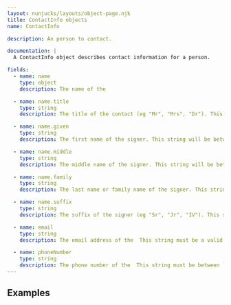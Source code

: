```yaml
---
layout: nunjucks/layouts/object-page.njk
title: ContactInfo objects
name: ContactInfo

description: An person to contact.

documentation: |
  A ContactInfo object describes contact information for a person.

fields:
  - name: name
    type: object
    description: The name of the

  - name: name.title
    type: string
    description: The title of the contact (eg "Mr", "Mrs", "Dr"). This string will be between `0` and `100` characters and will not include newline characters.

  - name: name.given
    type: string
    description: The first name of the signer. This string will be between `1` and `100` characters and will not include newline characters.

  - name: name.middle
    type: string
    description: The middle name of the signer. This string will be between `0` and `100` characters and must not include newline characters.

  - name: name.family
    type: string
    description: The last name or family name of the signer. This string must be between `0` and `100` characters and must not include newline characters.

  - name: name.suffix
    type: string
    description: The suffix of the signer (eg "Sr", "Jr", "IV"). This string must be between `0` and `100` characters and must not include newline characters.

  - name: email
    type: string
    description: The email address of the  This string must be a valid email address.

  - name: phoneNumber
    type: string
    description: The phone number of the  This string must be between `0` and `30` characters and must not include newline characters.
---
```

Examples
-------------------------------------------------



